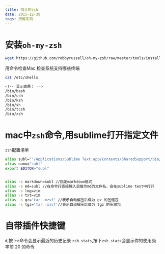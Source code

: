 ```yaml
---
title: 强大的zsh
date: 2015-12-30
tags: 折腾系列
---
```


# 安装`oh-my-zsh`
```bash
wget https://github.com/robbyrussell/oh-my-zsh/raw/master/tools/install.sh -O - | sh
```
用命令检查Mac 检查系统支持哪些终端
```bash
cat /etc/shells

<!-- 显示结果： -->
/bin/bash
/bin/csh
/bin/ksh
/bin/sh
/bin/tcsh
/bin/zsh
```


# mac中`zsh`命令,用sublime打开指定文件
`zsh`配置清单
```bash
alias subl="'/Applications/Sublime Text.app/Contents/SharedSupport/bin/subl'"
alias nano="subl"
export EDITOR="subl"


alias -s markdown=subl //指定markdown格式
alias -s md=subl //在命令行直接输入后缀为md的文件名，会在sublime text中打开
alias -s log=vim
alias -s txt=vim
alias -s gz='tar -xzvf' //表示自动解压后缀为 gz 的压缩包
alias -s tgz='tar -xzvf'//表示自动解压后缀为 tgz 的压缩包
```

# 自带插件快捷键

`d`,按下`d`命令会显示最近的历史记录
`zsh_stats`,按下`zsh_stats`会显示你的使用频率前 20 的命令


